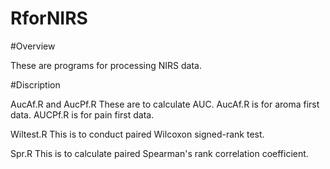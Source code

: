 # RforNIRS

#Overview

These are programs for processing NIRS data.

#Discription

AucAf.R and AucPf.R
These are to calculate AUC.
AucAf.R is for aroma first data.
AUCPf.R is for pain first data. 

Wiltest.R 
This is to conduct paired Wilcoxon signed-rank test.

Spr.R
This is to calculate paired Spearman's rank correlation coefficient.
